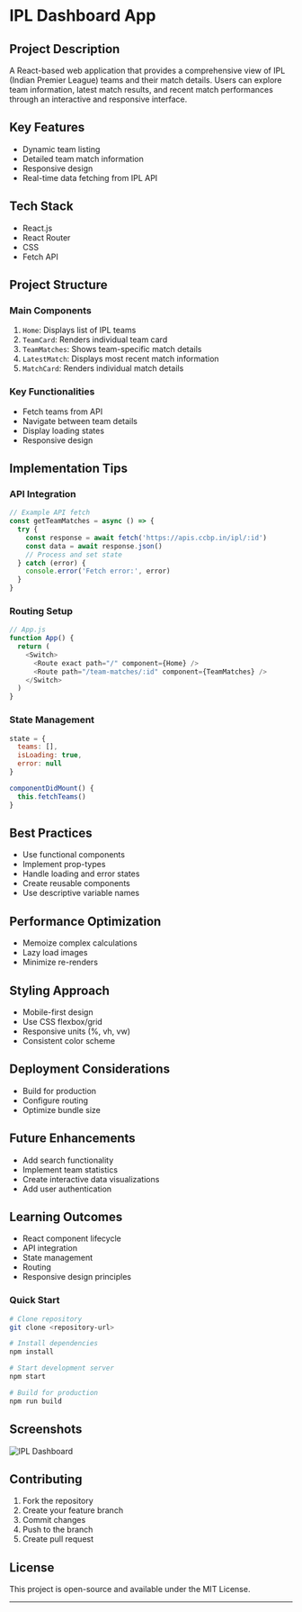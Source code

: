 
# IPL Dashboard App

## Project Description
A React-based web application that provides a comprehensive view of IPL (Indian Premier League) teams and their match details. Users can explore team information, latest match results, and recent match performances through an interactive and responsive interface.

## Key Features
- Dynamic team listing
- Detailed team match information
- Responsive design
- Real-time data fetching from IPL API

## Tech Stack
- React.js
- React Router
- CSS
- Fetch API

## Project Structure

### Main Components
1. `Home`: Displays list of IPL teams
2. `TeamCard`: Renders individual team card
3. `TeamMatches`: Shows team-specific match details
4. `LatestMatch`: Displays most recent match information
5. `MatchCard`: Renders individual match details

### Key Functionalities
- Fetch teams from API
- Navigate between team details
- Display loading states
- Responsive design

## Implementation Tips

### API Integration
```javascript
// Example API fetch
const getTeamMatches = async () => {
  try {
    const response = await fetch('https://apis.ccbp.in/ipl/:id')
    const data = await response.json()
    // Process and set state
  } catch (error) {
    console.error('Fetch error:', error)
  }
}
```

### Routing Setup
```javascript
// App.js
function App() {
  return (
    <Switch>
      <Route exact path="/" component={Home} />
      <Route path="/team-matches/:id" component={TeamMatches} />
    </Switch>
  )
}
```

### State Management
```javascript
state = {
  teams: [],
  isLoading: true,
  error: null
}

componentDidMount() {
  this.fetchTeams()
}
```

## Best Practices
- Use functional components
- Implement prop-types
- Handle loading and error states
- Create reusable components
- Use descriptive variable names

## Performance Optimization
- Memoize complex calculations
- Lazy load images
- Minimize re-renders

## Styling Approach
- Mobile-first design
- Use CSS flexbox/grid
- Responsive units (%, vh, vw)
- Consistent color scheme

## Deployment Considerations
- Build for production
- Configure routing
- Optimize bundle size

## Future Enhancements
- Add search functionality
- Implement team statistics
- Create interactive data visualizations
- Add user authentication

## Learning Outcomes
- React component lifecycle
- API integration
- State management
- Routing
- Responsive design principles

### Quick Start
```bash
# Clone repository
git clone <repository-url>

# Install dependencies
npm install

# Start development server
npm start

# Build for production
npm run build
```

## Screenshots
![IPL Dashboard](https://assets.ccbp.in/frontend/content/react-js/ipl-dashboard-output-v2.gif)

## Contributing
1. Fork the repository
2. Create your feature branch
3. Commit changes
4. Push to the branch
5. Create pull request

## License
This project is open-source and available under the MIT License.

---

